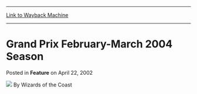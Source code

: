 
---
[Link to Wayback Machine](https://web.archive.org/web/20220627003819/https://magic.wizards.com/en/articles/archive/feature/grand-prix-february-march-2004-season-2002-04-22-4)

[_metadata_:wayback_url]:- "https://magic.wizards.com/en/articles/archive/feature/grand-prix-february-march-2004-season-2002-04-22-4"
[_metadata_:wayback_raw_url]:- "https://web.archive.org/web/20220627003819id_/https://magic.wizards.com/en/articles/archive/feature/grand-prix-february-march-2004-season-2002-04-22-4"
[_metadata_:wayback_capture_timestamp]:- "2022-06-27 00:38:19+00:00"
[_metadata_:generator]:- "Drupal 7 (http://drupal.org)"
[_metadata_:publish_date]:- "2002-04-22"
---


Grand Prix February-March 2004 Season
=====================================



 Posted in **Feature**
 on April 22, 2002 






![](https://media.magic.wizards.com/styles/auth_small/public/images/person/wizards_author.jpg)
By Wizards of the Coast

















